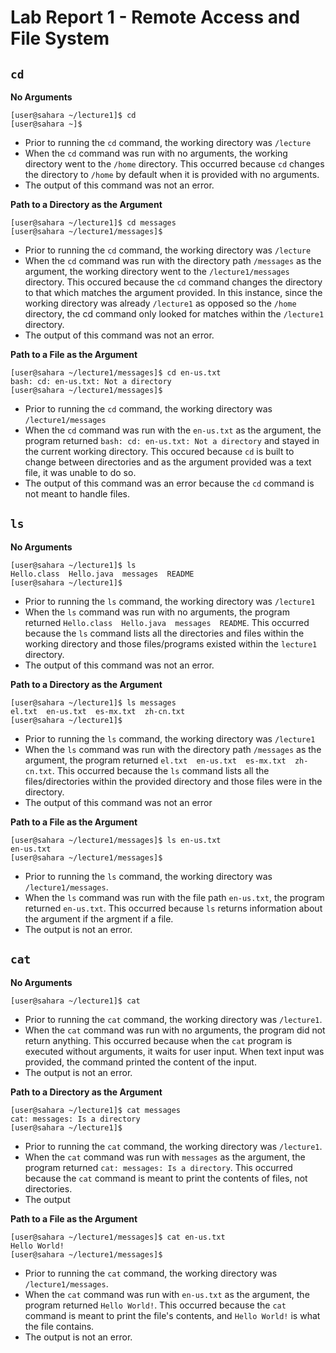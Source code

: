 # Lab Report 1 - Remote Access and File System
## `cd`
**No Arguments**
```
[user@sahara ~/lecture1]$ cd
[user@sahara ~]$
```
- Prior to running the `cd` command, the working directory was `/lecture`
- When the `cd` command was run with no arguments, the working directory went to the `/home` directory. This occurred because `cd` changes the directory to `/home` by default when it is provided with no arguments.
- The output of this command was not an error.


**Path to a Directory as the Argument**
  
  ```
  [user@sahara ~/lecture1]$ cd messages
  [user@sahara ~/lecture1/messages]$
  ```
- Prior to running the `cd` command, the working directory was `/lecture`
- When the `cd` command was run with the directory path `/messages` as the argument, the working directory went to the `/lecture1/messages` directory. This occured because the `cd` command changes the directory to that which matches the argument provided. In this instance, since the working directory was already `/lecture1` as opposed so the `/home` directory, the cd command only looked for matches within the `/lecture1` directory.
- The output of this command was not an error.

**Path to a File as the Argument**
```
[user@sahara ~/lecture1/messages]$ cd en-us.txt
bash: cd: en-us.txt: Not a directory
[user@sahara ~/lecture1/messages]$
```
- Prior to running the `cd` command, the working directory was `/lecture1/messages`
- When the `cd` command was run with the `en-us.txt` as the argument, the program returned `bash: cd: en-us.txt: Not a directory` and stayed in the current working directory. This occured because `cd` is built to change between directories and as the argument provided was a text file, it was unable to do so.
- The output of this command was an error because the `cd` command is not meant to handle files.

## `ls`
**No Arguments**
```
[user@sahara ~/lecture1]$ ls
Hello.class  Hello.java  messages  README
[user@sahara ~/lecture1]$
```
- Prior to running the `ls` command, the working directory was `/lecture1`
- When the `ls` command was run with no arguments, the program returned `Hello.class  Hello.java  messages  README`. This occurred because the `ls` command lists all the directories and files within the working directory and those files/programs existed within the `lecture1` directory.
- The output of this command was not an error.

**Path to a Directory as the Argument**
```
[user@sahara ~/lecture1]$ ls messages
el.txt  en-us.txt  es-mx.txt  zh-cn.txt
[user@sahara ~/lecture1]$
```
- Prior to running the `ls` command, the working directory was `/lecture1`
- When the `ls` command was run with the directory path `/messages` as the argument, the program returned `el.txt  en-us.txt  es-mx.txt  zh-cn.txt`. This occurred because the `ls` command lists all the files/directories within the provided directory and those files were in the directory.
- The output of this command was not an error

**Path to a File as the Argument**
```
[user@sahara ~/lecture1/messages]$ ls en-us.txt
en-us.txt
[user@sahara ~/lecture1/messages]$
```
- Prior to running the `ls` command, the working directory was `/lecture1/messages`.
- When the `ls` command was run with the file path `en-us.txt`, the program returned `en-us.txt`. This occurred because `ls` returns information about the argument if the argment if a file.
- The output is not an error.

## `cat`
**No Arguments**
```
[user@sahara ~/lecture1]$ cat

```
- Prior to running the `cat` command, the working directory was `/lecture1`.
- When the `cat` command was run with no arguments, the program did not return anything. This occurred because when the `cat` program is executed without arguments, it waits for user input. When text input was provided, the command printed the content of the input.
- The output is not an error.

**Path to a Directory as the Argument**
```
[user@sahara ~/lecture1]$ cat messages
cat: messages: Is a directory
[user@sahara ~/lecture1]$
```
- Prior to running the `cat` command, the working directory was `/lecture1`.
- When the `cat` command was run with `messages` as the argument, the program returned `cat: messages: Is a directory`. This occurred because the `cat` command is meant to print the contents of files, not directories.
- The output

**Path to a File as the Argument**
```
[user@sahara ~/lecture1/messages]$ cat en-us.txt
Hello World!
[user@sahara ~/lecture1/messages]$
```
- Prior to running the `cat` command, the working directory was `/lecture1/messages`.
- When the `cat` command was run with `en-us.txt` as the argument, the program returned `Hello World!`. This occurred because the `cat` command is meant to print the file's contents, and `Hello World!` is what the file contains.
- The output is not an error.
  
